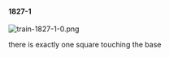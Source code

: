 #### 1827-1
![train-1827-1-0.png](https://github.com/lil-lab/nlvr/raw/master/nlvr/train/images/70/train-1827-1-0.png "train-1827-1-0.png")

there is exactly one square touching the base